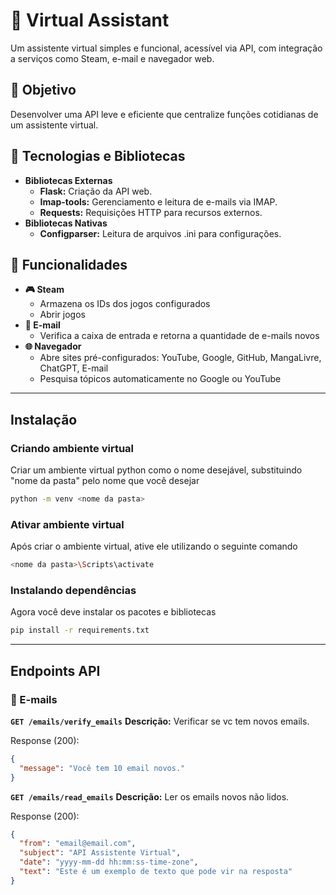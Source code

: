 # 🤖 Virtual Assistant
Um assistente virtual simples e funcional, acessível via API, com integração a serviços como Steam, e-mail e navegador web.

## 🚀 Objetivo
Desenvolver uma API leve e eficiente que centralize funções cotidianas de um assistente virtual.

## 🧰 Tecnologias e Bibliotecas
- **Bibliotecas Externas**
  - **Flask:** Criação da API web.
  - **Imap-tools:** Gerenciamento e leitura de e-mails via IMAP.
  - **Requests:** Requisições HTTP para recursos externos.
- **Bibliotecas Nativas**
  - **Configparser:** Leitura de arquivos .ini para configurações.

## 🎯 Funcionalidades
- **🎮 Steam**
  - Armazena os IDs dos jogos configurados
  - Abrir jogos
- **📧 E-mail**
  - Verifica a caixa de entrada e retorna a quantidade de e-mails novos
- **🌐 Navegador**
  - Abre sites pré-configurados: YouTube, Google, GitHub, MangaLivre, ChatGPT, E-mail
  - Pesquisa tópicos automaticamente no Google ou YouTube

---

## Instalação
### Criando ambiente virtual
Criar um ambiente virtual python como o nome desejável, substituindo "nome da pasta" pelo nome que você desejar

```bash
python -m venv <nome da pasta>
```

### Ativar ambiente virtual
Após criar o ambiente virtual, ative ele utilizando o seguinte comando

```bash
<nome da pasta>\Scripts\activate
```

### Instalando dependências
Agora você deve instalar os pacotes e bibliotecas
```bash
pip install -r requirements.txt
```

---

## Endpoints API

### 📧 E-mails
**`GET /emails/verify_emails`**
**Descrição:** Verificar se vc tem novos emails.

Response (200):
```json
{
  "message": "Você tem 10 email novos."
}
```

**`GET /emails/read_emails`**
**Descrição:** Ler os emails novos não lidos.

Response (200):
```json
{
  "from": "email@email.com",
  "subject": "API Assistente Virtual",
  "date": "yyyy-mm-dd hh:mm:ss-time-zone",
  "text": "Este é um exemplo de texto que pode vir na resposta"
}
```